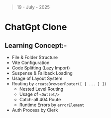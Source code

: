 > 19 - July - 2025

# ChatGpt Clone

## Learning Concept:-

* File & Folder Structure
* Vite Configuration
* Code Splitting (Lazy Import)
* Suspense & Fallback Loading
* Usage of Layout System
* Routing by `createBrowserRouter([ { ... } ])`
  * Nested Level Routing
  * Usage of `<Outlet/>`
  * Catch-all 404 Route
  * Runtime Errors by `errorElement`
* Auth Process by Clerk
